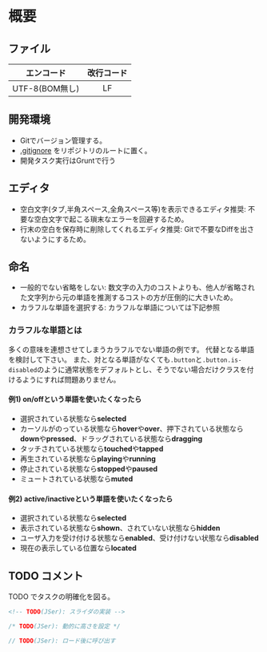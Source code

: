 # 概要

## ファイル

| エンコード | 改行コード |
|:-:|:-:|
| UTF-8(BOM無し) | LF |

## 開発環境

- Gitでバージョン管理する。
- [.gitignore](https://github.com/trymore/gitignore) をリポジトリのルートに置く。
- 開発タスク実行はGruntで行う

## エディタ

- 空白文字(タブ,半角スペース,全角スペース等)を表示できるエディタ推奨: 不要な空白文字で起こる瑣末なエラーを回避するため。
- 行末の空白を保存時に削除してくれるエディタ推奨: Gitで不要なDiffを出さないようにするため。

## 命名

- 一般的でない省略をしない: 数文字の入力のコストよりも、他人が省略された文字列から元の単語を推測するコストの方が圧倒的に大きいため。
- カラフルな単語を選択する: カラフルな単語については下記参照

### カラフルな単語とは

多くの意味を連想させてしまうカラフルでない単語の例です。
代替となる単語を検討して下さい。
また、対となる単語がなくても`.button`と`.button.is-disabled`のように通常状態をデフォルトとし、そうでない場合だけクラスを付けるようにすれば問題ありません。

#### 例1) on/offという単語を使いたくなったら
* 選択されている状態なら**selected**
* カーソルがのっている状態なら**hover**や**over**、押下されている状態なら**down**や**pressed**、ドラッグされている状態なら**dragging**
* タッチされている状態なら**touched**や**tapped**
* 再生されている状態なら**playing**や**running**
* 停止されている状態なら**stopped**や**paused**
* ミュートされている状態なら**muted**

#### 例2) active/inactiveという単語を使いたくなったら
* 選択されている状態なら**selected**
* 表示されている状態なら**shown**、されていない状態なら**hidden**
* ユーザ入力を受け付ける状態なら**enabled**、受け付けない状態なら**disabled**
* 現在の表示している位置なら**located**

## TODO コメント

TODO でタスクの明確化を図る。

```html
<!-- TODO(JSer): スライダの実装 -->
```
```css
/* TODO(JSer): 動的に高さを設定 */
```
```javascript
// TODO(JSer): ロード後に呼び出す
```
